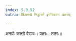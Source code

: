 ```yaml
---
index: 5.3.92
sutra: किंयत्तदो निर्द्धारणे द्वयोरेकस्य डतरच्

---
```

अनयोः कतरो वैष्णवः। यतरः। ततरः॥